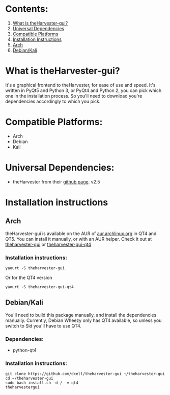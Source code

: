# Contents:

1. [What is theHarvester-gui?](#what-is-theharvester-gui)
2. [Universal Dependencies](#universal-dependencies)
3. [Compatible Platforms](#compatible-platforms)
4. [Installation Instructions](#installation-instructions)
  1. [Arch](#arch) 
  2. [Debian/Kali](#debiankali)

# What is theHarvester-gui?

It's a graphical frontend to theHarvester, for ease of use and speed. It's written in PyQt5 and Python 3, or PyQt4 and Python 2, you can pick which one in the installation process. So you'll need to download you're dependencies accordingly to which you pick.

# Compatible Platforms:

* Arch
* Debian
* Kali

# Universal Dependencies:

* theHarvester from their [github page](http://github.com/laramies/theHarvester). v2.5

# Installation instructions
## Arch

theHarvester-gui is available on the AUR of [aur.archlinux.org](http://aur.archlinux.org) in QT4 and QT5. You can install it manually, or with an AUR helper. Check it out at [theharvester-gui](https://aur.archlinux.org/packages/theharvester-gui) or [theharvester-gui-qt4](https://aur.archlinux.org/packages/theharvester-gui)

### Installation instructions:

`yaourt -S theharvester-gui` 

Or for the QT4 version

`yaourt -S theharvester-gui-qt4` 

## Debian/Kali

You'll need to build this package manually, and install the dependencies manually. Currently, Debian Wheezy only has QT4 available, so unless you switch to Sid you'll have to use QT4.

### Dependencies:

* python-qt4

### Installation instructions:

```
git clone https://github.com/dcell/theharvester-gui ~/theharvester-gui
cd ~/theharvester-gui
sudo bash install.sh -d / -v qt4
theharvestergui
```